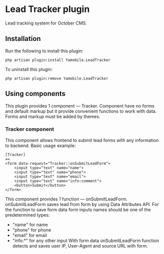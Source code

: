 # Lead Tracker plugin
Lead tracking system for October CMS.
## Installation
Run the following to install this plugin:
```
php artisan plugin:install Yamobile.LeadTracker
```
To uninstall this plugin:
```
php artisan plugin:remove Yamobile.LeadTracker
```
## Using components
This plugin provides 1 component — Tracker. Component have no forms and default markup but it provide convenient functions to work with data. Forms and markup must be added by themes.
### Tracker component
This component allows frontend to submit lead forms with any information to backend.
Basic usage example:
```
[Tracker]
==
<form data-request="Tracker::onSubmitLeadForm">
	<input type="text" name="name">
	<input type="text" name="phone">
	<input type="text" name="email">
	<input type="text" name="info:comment">
	<button>Submit</button>
</form>
```
This component provides 1 function — onSubmitLeadForm. onSubmitLeadForm saves lead from form by using Data Attributes API. For the function to save form data form inputs names should be one of the predetermined types:
- "name" for name
- "phone" for phone
- "email" for email
- "info:*" for any other input
With form data onSubmitLeadForm function detects and saves user IP, User-Agent and source URL with form.
